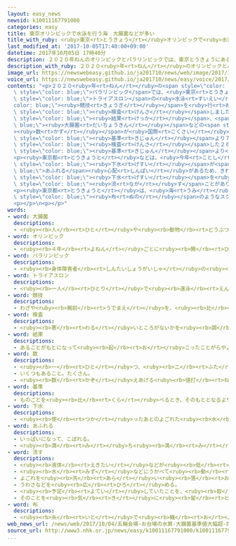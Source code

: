 ```yaml
---
layout: easy_news
newsid: k10011167791000
categories: easy
title: 東京オリンピックで水泳を行う海　大腸菌などが多い
title_with_ruby: <ruby>東京<rt>とうきょう</rt></ruby>オリンピックで<ruby>水泳<rt>すいえい</rt></ruby>を<ruby>行<rt>おこな</rt></ruby>う<ruby>海<rt>うみ</rt></ruby>　<ruby>大腸菌<rt>だいちょうきん</rt></ruby>などが<ruby>多<rt>おお</rt></ruby>い
last_modified_at: '2017-10-05T17:40:00+09:00'
datetime: 2017年10月05日 17時40分
description: ２０２０年ねんのオリンピックとパラリンピックでは、東京とうきょうにあるお台場だいば海浜かいひん公園こうえんの海うみでトライアスロンの水泳すいえいなどの競技きょうぎを行おこないます。
description_with_ruby: ２０２０<ruby>年<rt>ねん</rt></ruby>のオリンピックとパラリンピックでは、<ruby>東京<rt>とうきょう</rt></ruby>にあるお<ruby>台場<rt>だいば</rt></ruby><ruby>海浜<rt>かいひん</rt></ruby><ruby>公園<rt>こうえん</rt></ruby>の<ruby>海<rt>うみ</rt></ruby>でトライアスロンの<ruby>水泳<rt>すいえい</rt></ruby>などの<ruby>競技<rt>きょうぎ</rt></ruby>を<ruby>行<rt>おこな</rt></ruby>います。
image_url: https://newswebeasy.github.io/ja201710/news/web/image/2017/10/05/k10011167791000.jpg
voice_url: https://newswebeasy.github.io/ja201710/news/easy/voice/2017/10/05/k10011167791000.mp3
contents: "<p>２０２０<ruby>年<rt>ねん</rt></ruby>の<span style=\"color: blue;\">オリンピック</span>と<span\
  \ style=\"color: blue;\">パラリンピック</span>では、<ruby>東京<rt>とうきょう</rt></ruby>にあるお<ruby>台場<rt>だいば</rt></ruby><ruby>海浜<rt>かいひん</rt></ruby><ruby>公園<rt>こうえん</rt></ruby>の<ruby>海<rt>うみ</rt></ruby>で<span\
  \ style=\"color: blue;\">トライアスロン</span>の<ruby>水泳<rt>すいえい</rt></ruby>などの<span style=\"\
  color: blue;\"><ruby>競技<rt>きょうぎ</rt></ruby></span>を<ruby>行<rt>おこな</rt></ruby>います。<ruby>東京都<rt>とうきょうと</rt></ruby>などは<ruby>今年<rt>ことし</rt></ruby>の７<ruby>月<rt>がつ</rt></ruby>から９<ruby>月<rt>がつ</rt></ruby>、お<ruby>台場<rt>だいば</rt></ruby><ruby>海浜<rt>かいひん</rt></ruby><ruby>公園<rt>こうえん</rt></ruby>の<ruby>海<rt>うみ</rt></ruby>の<ruby>水<rt>みず</rt></ruby>を<span\
  \ style=\"color: blue;\"><ruby>検査<rt>けんさ</rt></ruby></span>しました。</p>\n<p>その<span\
  \ style=\"color: blue;\"><ruby>結果<rt>けっか</rt></ruby></span>、<span style=\"color:\
  \ blue;\"><ruby>大腸菌<rt>だいちょうきん</rt></ruby></span>などの<span style=\"color: blue;\"\
  ><ruby>数<rt>かず</rt></ruby></span>が<ruby>国際<rt>こくさい</rt></ruby><ruby>水泳<rt>すいえい</rt></ruby><ruby>連盟<rt>れんめい</rt></ruby>などが<ruby>決<rt>き</rt></ruby>めた<span\
  \ style=\"color: blue;\"><ruby>基準<rt>きじゅん</rt></ruby></span>より７<ruby>倍<rt>ばい</rt></ruby>〜２０<ruby>倍<rt>ばい</rt></ruby><ruby>多<rt>おお</rt></ruby>くなった<ruby>日<rt>ひ</rt></ruby>がありました。<span\
  \ style=\"color: blue;\"><ruby>検査<rt>けんさ</rt></ruby></span>した２６<ruby>日<rt>にち</rt></ruby>のうち、<ruby>半分<rt>はんぶん</rt></ruby><ruby>以上<rt>いじょう</rt></ruby>の<ruby>日<rt>ひ</rt></ruby>で<span\
  \ style=\"color: blue;\"><ruby>基準<rt>きじゅん</rt></ruby></span>より<ruby>多<rt>おお</rt></ruby>くなっていました。</p>\n\
  <p><ruby>東京都<rt>とうきょうと</rt></ruby>などは、<ruby>今年<rt>ことし</rt></ruby>の８<ruby>月<rt>がつ</rt></ruby>は<ruby>雨<rt>あめ</rt></ruby>が<ruby>多<rt>おお</rt></ruby>かったことが<ruby>原因<rt>げんいん</rt></ruby>だと<ruby>考<rt>かんが</rt></ruby>えています。<ruby>雨<rt>あめ</rt></ruby>がたくさん<ruby>降<rt>ふ</rt></ruby>ると、<span\
  \ style=\"color: blue;\"><ruby>下水<rt>げすい</rt></ruby></span>が<span style=\"color:\
  \ blue;\">あふれる</span><ruby>心配<rt>しんぱい</rt></ruby>があるため、きれいにする<ruby>前<rt>まえ</rt></ruby>の<span\
  \ style=\"color: blue;\"><ruby>下水<rt>げすい</rt></ruby></span>を<ruby>川<rt>かわ</rt></ruby>に<span\
  \ style=\"color: blue;\"><ruby>流<rt>なが</rt></ruby>す</span>ことがあります。このため、<ruby>雨<rt>あめ</rt></ruby>がたくさん<ruby>降<rt>ふ</rt></ruby>ったあとに<ruby>川<rt>かわ</rt></ruby>の<ruby>近<rt>ちか</rt></ruby>くの<ruby>海<rt>うみ</rt></ruby>の<ruby>水<rt>みず</rt></ruby>が<ruby>汚<rt>きたな</rt></ruby>くなることがあります。</p>\n\
  <p><ruby>東京都<rt>とうきょうと</rt></ruby>は、<ruby>海<rt>うみ</rt></ruby>の<ruby>中<rt>なか</rt></ruby>に<ruby>大<rt>おお</rt></ruby>きな<span\
  \ style=\"color: blue;\"><ruby>布<rt>ぬの</rt></ruby></span>のようなスクリーンを<ruby>入<rt>い</rt></ruby>れたりして、<ruby>雨<rt>あめ</rt></ruby>が<ruby>降<rt>ふ</rt></ruby>っても<ruby>汚<rt>きたな</rt></ruby>い<ruby>水<rt>みず</rt></ruby>が<ruby>会場<rt>かいじょう</rt></ruby>に<ruby>入<rt>はい</rt></ruby>らないようにすると<ruby>言<rt>い</rt></ruby>っています。</p>\n\
  <p></p>\n<p></p>"
words:
- word: 大腸菌
  descriptions:
  - <ruby><rb>人</rb><rt>ひと</rt></ruby>や<ruby><rb>動物</rb><rt>どうぶつ</rt></ruby>の<ruby><rb>大腸</rb><rt>だいちょう</rt></ruby>にいる<ruby><rb>細菌</rb><rt>さいきん</rt></ruby>。
- word: オリンピック
  descriptions:
  - <ruby><rb>４年</rb><rt>よねん</rt></ruby>ごとに<ruby><rb>開</rb><rt>ひら</rt></ruby>かれ、<ruby><rb>世界</rb><rt>せかい</rt></ruby>じゅうの<ruby><rb>国々</rb><rt>くにぐに</rt></ruby>から<ruby><rb>選手</rb><rt>せんしゅ</rt></ruby>が<ruby><rb>参加</rb><rt>さんか</rt></ruby>する<ruby><rb>競技大会</rb><rt>きょうぎたいかい</rt></ruby>。<ruby><rb>古代</rb><rt>こだい</rt></ruby>ギリシャのオリンピアで<ruby><rb>開</rb><rt>ひら</rt></ruby>かれた<ruby><rb>古代</rb><rt>こだい</rt></ruby>オリンピックにならって、フランスのクーベルタンの<ruby><rb>力</rb><rt>ちから</rt></ruby>で、１８９６<ruby><rb>年</rb><rt>ねん</rt></ruby>にギリシャのアテネで<ruby><rb>開</rb><rt>ひら</rt></ruby>かれたのが、<ruby><rb>近代</rb><rt>きんだい</rt></ruby>オリンピックの<ruby><rb>始</rb><rt>はじ</rt></ruby>まり。<ruby><rb>五輪</rb><rt>ごりん</rt></ruby>。
- word: パラリンピック
  descriptions:
  - <ruby><rb>身体障害者</rb><rt>しんたいしょうがいしゃ</rt></ruby>の<ruby><rb>国際</rb><rt>こくさい</rt></ruby>スポーツ<ruby><rb>大会</rb><rt>たいかい</rt></ruby>。<ruby><rb>四年</rb><rt>よねん</rt></ruby>に<ruby><rb>一度</rb><rt>いちど</rt></ruby>、オリンピック<ruby><rb>開催地</rb><rt>かいさいち</rt></ruby>で<ruby><rb>行</rb><rt>おこな</rt></ruby>われる。
- word: トライアスロン
  descriptions:
  - <ruby><rb>一人</rb><rt>ひとり</rt></ruby>で<ruby><rb>遠泳</rb><rt>えんえい</rt></ruby>・<ruby><rb>自転車</rb><rt>じてんしゃ</rt></ruby>ロードレース・マラソンの<ruby><rb>三種目</rb><rt>さんしゅもく</rt></ruby>を<ruby><rb>続</rb><rt>つづ</rt></ruby>けて<ruby><rb>行</rb><rt>おこな</rt></ruby>う<ruby><rb>競技</rb><rt>きょうぎ</rt></ruby>。<ruby><rb>鉄人</rb><rt>てつじん</rt></ruby>レース。
- word: 競技
  descriptions:
  - わざや<ruby><rb>腕前</rb><rt>うでまえ</rt></ruby>を、<ruby><rb>比</rb><rt>くら</rt></ruby>べ<ruby><rb>合</rb><rt>あ</rt></ruby>うこと。<ruby><rb>特</rb><rt>とく</rt></ruby>にスポーツで、<ruby><rb>勝</rb><rt>か</rt></ruby>ち<ruby><rb>負</rb><rt>ま</rt></ruby>けを<ruby><rb>争</rb><rt>あらそ</rt></ruby>うこと。
- word: 検査
  descriptions:
  - <ruby><rb>悪</rb><rt>わる</rt></ruby>いところがないかを<ruby><rb>調</rb><rt>しら</rt></ruby>べること。
- word: 結果
  descriptions:
  - あることがもとになって<ruby><rb>起</rb><rt>お</rt></ruby>こったことがらやようす。
- word: 数
  descriptions:
  - <ruby><rb>一</rb><rt>ひと</rt></ruby>つ、<ruby><rb>二</rb><rt>ふた</rt></ruby>つ、<ruby><rb>三</rb><rt>みっ</rt></ruby>つなどと<ruby><rb>数</rb><rt>かぞ</rt></ruby>えた<ruby><rb>物</rb><rt>もの</rt></ruby>の<ruby><rb>数量</rb><rt>すうりょう</rt></ruby>。すう。
  - いくつもあること。たくさん。
  - <ruby><rb>数</rb><rt>かぞ</rt></ruby>えあげる<ruby><rb>値打</rb><rt>ねう</rt></ruby>ちのあるもの。なかま。
- word: 基準
  descriptions:
  - ものごとを<ruby><rb>比</rb><rt>くら</rt></ruby>べるとき、そのもととなるよりどころ。<ruby><rb>標準</rb><rt>ひょうじゅん</rt></ruby>。
- word: 下水
  descriptions:
  - <ruby><rb>使</rb><rt>つか</rt></ruby>ったあとのよごれた<ruby><rb>水</rb><rt>みず</rt></ruby>。また、その<ruby><rb>水</rb><rt>みず</rt></ruby>を<ruby><rb>流</rb><rt>なが</rt></ruby>すみぞや<ruby><rb>管</rb><rt>くだ</rt></ruby>。
- word: あふれる
  descriptions:
  - いっぱいになって、こぼれる。
  - <ruby><rb>満</rb><rt>み</rt></ruby>ち<ruby><rb>満</rb><rt>み</rt></ruby>ちている。いっぱいである。
- word: 流す
  descriptions:
  - <ruby><rb>液体</rb><rt>えきたい</rt></ruby>などが<ruby><rb>低</rb><rt>ひく</rt></ruby>いほうへ<ruby><rb>動</rb><rt>うご</rt></ruby>くようにする。
  - <ruby><rb>水</rb><rt>みず</rt></ruby>などにうかべて<ruby><rb>動</rb><rt>うご</rt></ruby>かす。
  - よごれを<ruby><rb>洗</rb><rt>あら</rt></ruby>い<ruby><rb>落</rb><rt>お</rt></ruby>とす。
  - うわさなどを<ruby><rb>広</rb><rt>ひろ</rt></ruby>める。
  - <ruby><rb>予定</rb><rt>よてい</rt></ruby>していたことを、<ruby><rb>取</rb><rt>と</rt></ruby>りやめる。
  - そのことを<ruby><rb>気</rb><rt>き</rt></ruby>に<ruby><rb>留</rb><rt>と</rt></ruby>めない。
- word: 布
  descriptions:
  - <ruby><rb>糸</rb><rt>いと</rt></ruby>で<ruby><rb>織</rb><rt>お</rt></ruby>った<ruby><rb>物</rb><rt>もの</rt></ruby>。<ruby><rb>織物</rb><rt>おりもの</rt></ruby>。きれ。
web_news_url: /news/web/2017/10/04/五輪会場-お台場の水質-大腸菌基準値大幅超-対策へ/
source_url: http://www3.nhk.or.jp/news/easy/k10011167791000/k10011167791000.html
...
```

